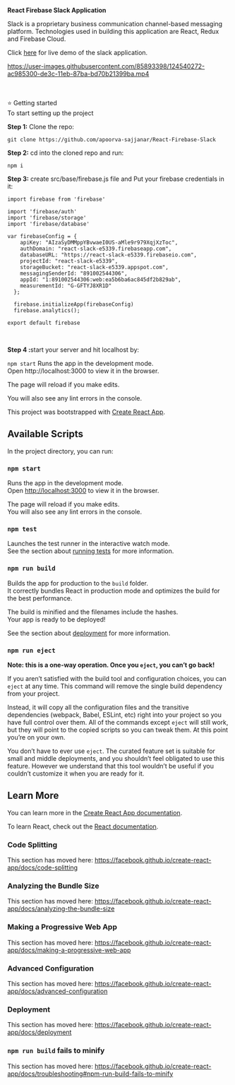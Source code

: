 **React Firebase Slack Application**

Slack is a proprietary business communication channel-based messaging
platform. Technologies used in building this application are React, Redux
and Firebase Cloud.


Click <a href="https://react-slack-e5339.web.app/" target="_blank">here</a>
for live demo of the slack application.



https://user-images.githubusercontent.com/85893398/124540272-ac985300-de3c-11eb-87ba-bd70b21399ba.mp4



<br/>
<br/>
⭐ Getting started

<br/>
To start setting up the project<br/>

<b> Step 1:</b> Clone the repo:<br/>

`git clone https://github.com/apoorva-sajjanar/React-Firebase-Slack` <br/>

<b>Step 2:</b> cd into the cloned repo and run: <br/>

`npm i`

<b>Step 3:</b> create src/base/firebase.js file and Put your firebase credentials in it: <br/>

```
import firebase from 'firebase'

import 'firebase/auth'
import 'firebase/storage'
import 'firebase/database'

var firebaseConfig = {
    apiKey: "AIzaSyDMMppYBvwaeI0US-aMle9r979XqjXzToc",
    authDomain: "react-slack-e5339.firebaseapp.com",
    databaseURL: "https://react-slack-e5339.firebaseio.com",
    projectId: "react-slack-e5339",
    storageBucket: "react-slack-e5339.appspot.com",
    messagingSenderId: "891002544306",
    appId: "1:891002544306:web:ea5b6ba6ac845df2b829ab",
    measurementId: "G-GFTYJ8XR1D"
  };

  firebase.initializeApp(firebaseConfig)
  firebase.analytics();

export default firebase
```
<br/>

<b>Step 4 :</b>start your server and hit localhost by:
<br/>


`npm start`
Runs the app in the development mode. <br/>
Open http://localhost:3000 to view it in the browser. <br/>

The page will reload if you make edits. <br/>

You will also see any lint errors in the console. <br/>

This project was bootstrapped with [Create React App](https://github.com/facebook/create-react-app).

## Available Scripts

In the project directory, you can run:

### `npm start`

Runs the app in the development mode.<br />
Open [http://localhost:3000](http://localhost:3000) to view it in the browser.

The page will reload if you make edits.<br />
You will also see any lint errors in the console.

### `npm test`

Launches the test runner in the interactive watch mode.<br />
See the section about [running tests](https://facebook.github.io/create-react-app/docs/running-tests) for more information.

### `npm run build`

Builds the app for production to the `build` folder.<br />
It correctly bundles React in production mode and optimizes the build for the best performance.

The build is minified and the filenames include the hashes.<br />
Your app is ready to be deployed!

See the section about [deployment](https://facebook.github.io/create-react-app/docs/deployment) for more information.

### `npm run eject`

**Note: this is a one-way operation. Once you `eject`, you can’t go back!**

If you aren’t satisfied with the build tool and configuration choices, you can `eject` at any time. This command will remove the single build dependency from your project.

Instead, it will copy all the configuration files and the transitive dependencies (webpack, Babel, ESLint, etc) right into your project so you have full control over them. All of the commands except `eject` will still work, but they will point to the copied scripts so you can tweak them. At this point you’re on your own.

You don’t have to ever use `eject`. The curated feature set is suitable for small and middle deployments, and you shouldn’t feel obligated to use this feature. However we understand that this tool wouldn’t be useful if you couldn’t customize it when you are ready for it.

## Learn More

You can learn more in the [Create React App documentation](https://facebook.github.io/create-react-app/docs/getting-started).

To learn React, check out the [React documentation](https://reactjs.org/).

### Code Splitting

This section has moved here: https://facebook.github.io/create-react-app/docs/code-splitting

### Analyzing the Bundle Size

This section has moved here: https://facebook.github.io/create-react-app/docs/analyzing-the-bundle-size

### Making a Progressive Web App

This section has moved here: https://facebook.github.io/create-react-app/docs/making-a-progressive-web-app

### Advanced Configuration

This section has moved here: https://facebook.github.io/create-react-app/docs/advanced-configuration

### Deployment

This section has moved here: https://facebook.github.io/create-react-app/docs/deployment

### `npm run build` fails to minify

This section has moved here: https://facebook.github.io/create-react-app/docs/troubleshooting#npm-run-build-fails-to-minify
